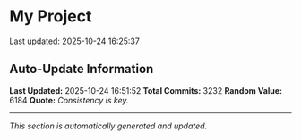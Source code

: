 # My Project


Last updated: 2025-10-24 16:25:37







































































































































































































































































































































































































































































































































































































































































































































































































































































































































































































































































































































































































































































































































































































































































































































































































































































































































































































































































































































































































































































































































































































































































































































































































































































































































































































































































































































































































































































































































































































































































































































































































































































































































































































































































































































































































































































































































































## Auto-Update Information

**Last Updated:** 2025-10-24 16:51:52
**Total Commits:** 3232
**Random Value:** 6184
**Quote:** _Consistency is key._

---
_This section is automatically generated and updated._
